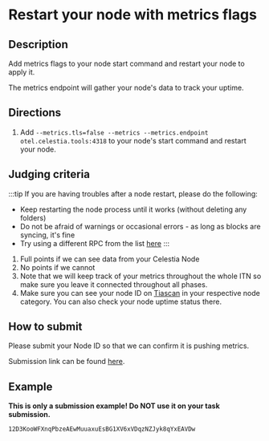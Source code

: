 # Restart your node with metrics flags

## Description

Add metrics flags to your node start command
and restart your node to apply it.

The metrics endpoint will gather your node's data
to track your uptime.

## Directions

1. Add `--metrics.tls=false --metrics --metrics.endpoint otel.celestia.tools:4318`
  to your node's start command and restart your node.

## Judging criteria

:::tip
If you are having troubles after a node
restart, please do the following:

- Keep restarting the node process until
  it works (without deleting any folders)
- Do not be afraid of warnings or occasional
  errors - as long as blocks are syncing, it's fine
- Try using a different RPC from the list [here](https://docs.celestia.org/nodes/blockspace-race/#rpc-endpoints)
:::

1. Full points if we can see data from your Celestia Node
2. No points if we cannot
3. Note that we will keep track of your metrics throughout the whole
  ITN so make sure you leave it connected throughout all phases.
4. Make sure you can see your node ID on [Tiascan](https://tiascan.com) in
  your respective node category. You can also check your node uptime
  status there.

## How to submit

Please submit your Node ID so that we can confirm it is pushing metrics.

Submission link can be found [here](https://celestia.knack.com/theblockspacerace#testnet-portal).

## Example

**This is only a submission example! Do NOT use it on your task submission.**

`12D3KooWFXnqPbzeAEwMuuaxuEsBG1XV6xVDqzNZJyk8qYxEAVDw`
